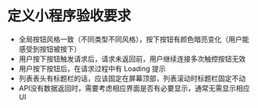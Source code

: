 # 定义小程序验收要求

- 全局按钮风格一致（不同类型不同风格），按下按钮有颜色暗亮变化（用户能感受到按钮被按下）
- 用户按下按钮触发请求后，请求未返回前，用户继续连接多次触控按钮无效
- 用户按下按钮后，在请求过程中有 Loading 提示
- 列表表头有标题栏的话，应该固定在屏幕顶部，列表滚动时标题栏固定不动
- API没有数据返回时，需要考虑相应界面是否有必要显示，通常无需显示相应UI
